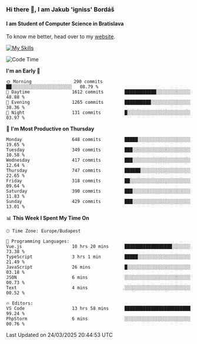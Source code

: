 ### Hi there 👋, I am Jakub 'igniss' Bordáš

#### I am Student of Computer Science in Bratislava
To know me better, head over to my [website](https://bordas.sk).

[![My Skills](https://skillicons.dev/icons?i=js,typescript,html,css,figma,svelte,vue,next,postgresql,nest,express,nodejs)](https://bordas.sk)


<!--START_SECTION:waka-->
![Code Time](http://img.shields.io/badge/Code%20Time-1%2C749%20hrs%2027%20mins-blue)

**I'm an Early 🐤** 

```text
🌞 Morning                290 commits         ██░░░░░░░░░░░░░░░░░░░░░░░   08.79 % 
🌆 Daytime                1612 commits        ████████████░░░░░░░░░░░░░   48.88 % 
🌃 Evening                1265 commits        ██████████░░░░░░░░░░░░░░░   38.36 % 
🌙 Night                  131 commits         █░░░░░░░░░░░░░░░░░░░░░░░░   03.97 % 
```
📅 **I'm Most Productive on Thursday** 

```text
Monday                   648 commits         █████░░░░░░░░░░░░░░░░░░░░   19.65 % 
Tuesday                  349 commits         ███░░░░░░░░░░░░░░░░░░░░░░   10.58 % 
Wednesday                417 commits         ███░░░░░░░░░░░░░░░░░░░░░░   12.64 % 
Thursday                 747 commits         ██████░░░░░░░░░░░░░░░░░░░   22.65 % 
Friday                   318 commits         ██░░░░░░░░░░░░░░░░░░░░░░░   09.64 % 
Saturday                 390 commits         ███░░░░░░░░░░░░░░░░░░░░░░   11.83 % 
Sunday                   429 commits         ███░░░░░░░░░░░░░░░░░░░░░░   13.01 % 
```


📊 **This Week I Spent My Time On** 

```text
🕑︎ Time Zone: Europe/Budapest

💬 Programming Languages: 
Vue.js                   10 hrs 20 mins      ██████████████████░░░░░░░   73.38 % 
TypeScript               3 hrs 1 min         █████░░░░░░░░░░░░░░░░░░░░   21.49 % 
JavaScript               26 mins             █░░░░░░░░░░░░░░░░░░░░░░░░   03.18 % 
JSON                     6 mins              ░░░░░░░░░░░░░░░░░░░░░░░░░   00.73 % 
Text                     4 mins              ░░░░░░░░░░░░░░░░░░░░░░░░░   00.52 % 

🔥 Editors: 
VS Code                  13 hrs 58 mins      █████████████████████████   99.24 % 
PhpStorm                 6 mins              ░░░░░░░░░░░░░░░░░░░░░░░░░   00.76 % 
```


 Last Updated on 24/03/2025 20:44:53 UTC
<!--END_SECTION:waka-->

